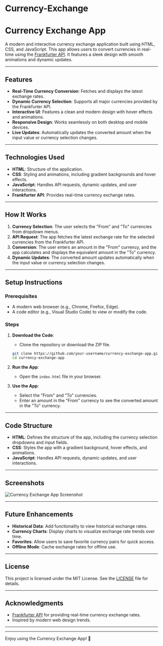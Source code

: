 # Currency-Exchange

# Currency Exchange App

A modern and interactive currency exchange application built using HTML, CSS, and JavaScript. This app allows users to convert currencies in real-time using the [Frankfurter API](https://www.frankfurter.app/). It features a sleek design with smooth animations and dynamic updates.

---

## Features

- **Real-Time Currency Conversion**: Fetches and displays the latest exchange rates.
- **Dynamic Currency Selection**: Supports all major currencies provided by the Frankfurter API.
- **Interactive UI**: Features a clean and modern design with hover effects and animations.
- **Responsive Design**: Works seamlessly on both desktop and mobile devices.
- **Live Updates**: Automatically updates the converted amount when the input value or currency selection changes.

---

## Technologies Used

- **HTML**: Structure of the application.
- **CSS**: Styling and animations, including gradient backgrounds and hover effects.
- **JavaScript**: Handles API requests, dynamic updates, and user interactions.
- **Frankfurter API**: Provides real-time currency exchange rates.

---

## How It Works

1. **Currency Selection**: The user selects the "From" and "To" currencies from dropdown menus.
2. **API Request**: The app fetches the latest exchange rate for the selected currencies from the Frankfurter API.
3. **Conversion**: The user enters an amount in the "From" currency, and the app calculates and displays the equivalent amount in the "To" currency.
4. **Dynamic Updates**: The converted amount updates automatically when the input value or currency selection changes.

---

## Setup Instructions

### Prerequisites

- A modern web browser (e.g., Chrome, Firefox, Edge).
- A code editor (e.g., Visual Studio Code) to view or modify the code.

### Steps

1. **Download the Code**:
   - Clone the repository or download the ZIP file.
   ```bash
   git clone https://github.com/your-username/currency-exchange-app.git
   cd currency-exchange-app
   ```

2. **Run the App**:
   - Open the `index.html` file in your browser.

3. **Use the App**:
   - Select the "From" and "To" currencies.
   - Enter an amount in the "From" currency to see the converted amount in the "To" currency.

---

## Code Structure

- **HTML**: Defines the structure of the app, including the currency selection dropdowns and input fields.
- **CSS**: Styles the app with a gradient background, hover effects, and animations.
- **JavaScript**: Handles API requests, dynamic updates, and user interactions.

---

## Screenshots

![Currency Exchange App Screenshot](screenshot.png)

---

## Future Enhancements

- **Historical Data**: Add functionality to view historical exchange rates.
- **Currency Charts**: Display charts to visualize exchange rate trends over time.
- **Favorites**: Allow users to save favorite currency pairs for quick access.
- **Offline Mode**: Cache exchange rates for offline use.

---

## License

This project is licensed under the MIT License. See the [LICENSE](LICENSE) file for details.

---

## Acknowledgments

- [Frankfurter API](https://www.frankfurter.app/) for providing real-time currency exchange rates.
- Inspired by modern web design trends.

---


---

Enjoy using the Currency Exchange App! 💱
